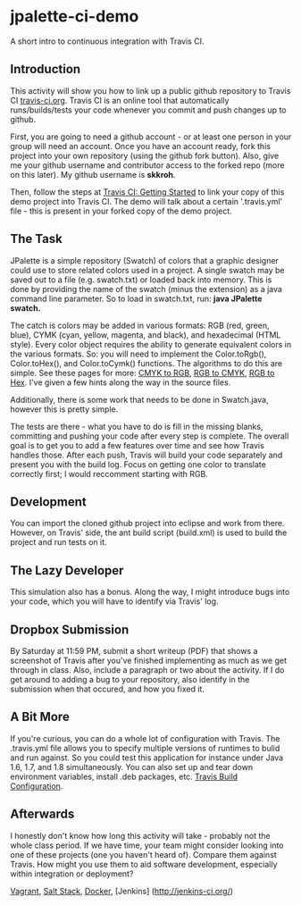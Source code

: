 jpalette-ci-demo
================

A short intro to continuous integration with Travis CI.

Introduction
------------
This activity will show you how to link up a public github repository to Travis CI [travis-ci.org](http://travis-ci.org). Travis CI is an online tool that automatically runs/builds/tests your code whenever you commit and push changes up to github.

First, you are going to need a github account - or at least one person in your group will need an account. Once you have an account ready, fork this project into your own repository (using the github fork button). Also, give me your github username and contributor access to the forked repo (more on this later). My github username is **skkroh**.

Then, follow the steps at [Travis CI: Getting Started](http://docs.travis-ci.com/user/getting-started/) to link your copy of this demo project into Travis CI. The demo will talk about a certain '.travis.yml' file - this is present in your forked copy of the demo project.

The Task
--------
JPalette is a simple repository (Swatch) of colors that a graphic designer could use to store related colors used in a project. A single swatch may be saved out to a file (e.g. swatch.txt) or loaded back into memory. This is done by providing the name of the swatch (minus the extension) as a java command line parameter. So to load in swatch.txt, run: 
**java JPalette swatch.**

The catch is colors may be added in various formats: RGB (red, green, blue), CYMK (cyan, yellow, magenta, and black), and hexadecimal (HTML style). Every color object requires the ability to generate equivalent colors in the various formats. So: you will need to implement the Color.toRgb(), Color.toHex(), and Color.toCymk() functions. The algorithms to do this are simple. See these pages for more: [CMYK to RGB](http://www.rapidtables.com/convert/color/cmyk-to-rgb.htm), [RGB to CMYK](http://www.rapidtables.com/convert/color/rgb-to-cmyk.htm), [RGB to Hex](http://www.rapidtables.com/convert/color/rgb-to-hex.htm). I've given a few hints along the way in the source files.

Additionally, there is some work that needs to be done in Swatch.java, however this is pretty simple. 

The tests are there - what you have to do is fill in the missing blanks, committing and pushing your code after every step is complete. The overall goal is to get you to add a few features over time and see how Travis handles those.
After each push, Travis will build your code separately and present you with the build log. Focus on getting one color to translate correctly first; I would reccomment starting with RGB. 


Development
-----------
You can import the cloned github project into eclipse and work from there. However, on Travis' side, the ant build script (build.xml) is used to build the project and run tests on it.


The Lazy Developer
------------------
This simulation also has a bonus. Along the way, I might introduce bugs into your code, which you will have to identify via Travis' log.

Dropbox Submission
------------------
By Saturday at 11:59 PM, submit a short writeup (PDF) that shows a screenshot of Travis after you've finished implementing as much as we get through in class. Also, include a paragraph or two about the activity. If I do get around to adding a bug to your repository, also identify in the submission when that occured, and how you fixed it.

A Bit More
----------
If you're curious, you can do a whole lot of configuration with Travis. The .travis.yml file allows you to specify multiple versions of runtimes to bulid and run against. So you could test this application for instance under Java 1.6, 1.7, and 1.8 simultaneously. You can also set up and tear down environment variables, install .deb packages, etc.
[Travis Build Configuration](http://docs.travis-ci.com/user/build-configuration/).

Afterwards
----------
I honestly don't know how long this activity will take - probably not the whole class period. If we have time, your team might consider looking into one of these projects (one you haven't heard of). Compare them against Travis. How might you use them to aid software development, especially within integration or deployment?

[Vagrant](https://www.vagrantup.com/), [Salt Stack](http://www.saltstack.com/), [Docker](https://www.docker.com/), [Jenkins] (http://jenkins-ci.org/)
